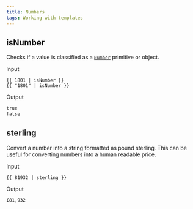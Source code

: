 ```yaml
---
title: Numbers
tags: Working with templates
---
```


## isNumber

Checks if a value is classified as a [`Number`](https://developer.mozilla.org/en-US/docs/Web/JavaScript/Reference/Global_Objects/Number) primitive or object.

Input

```njk
{{ 1801 | isNumber }}
{{ "1801" | isNumber }}
```

Output

```html
true
false
```

## sterling

Convert a number into a string formatted as pound sterling. This can be useful for converting numbers into a human readable price.

Input

```njk
{{ 81932 | sterling }}
```

Output

```html
£81,932
```
